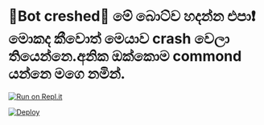 
<h1>🐺Bot creshed🐺 මේ බොට්ව හදන්න එපා❗ මොකද කීවොත් මෙයාව crash වෙලා තියෙන්නෙ.අනික ඔක්කොම commond යන්නෙ මගෙ නමින්.</h1>

[![Run on Repl.it](https://repl.it/badge/github/quiec/whatsAlfa)](https://replit.com/@phaticusthiccy/WhatsAsena-QR)

[![Deploy](https://www.herokucdn.com/deploy/button.svg)](https://heroku.com/deploy?template=)

